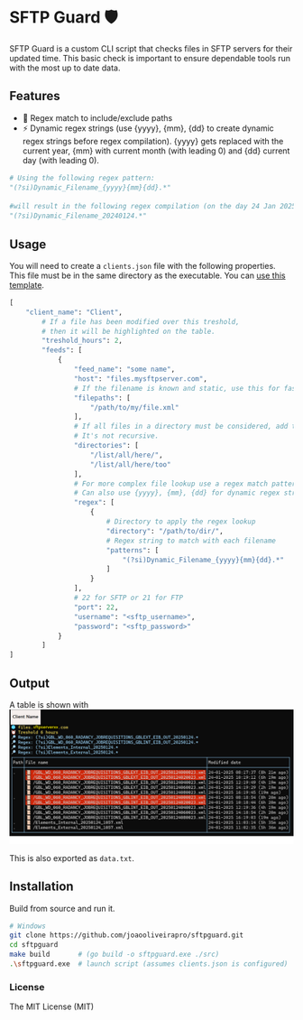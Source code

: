 # SFTP Guard 🛡
SFTP Guard is a custom CLI script that checks files in SFTP servers for their updated time. This basic check is important to ensure dependable tools run with the most up to date data.

## Features
- 🔎 Regex match to include/exclude paths
- ⚡ Dynamic regex strings (use {yyyy}, {mm}, {dd} to create dynamic regex strings before regex compilation). {yyyy} gets replaced with the current year, {mm} with current month (with leading 0) and {dd} current day (with leading 0).
```py
# Using the following regex pattern:
"(?si)Dynamic_Filename_{yyyy}{mm}{dd}.*"

#will result in the following regex compilation (on the day 24 Jan 2025)
"(?si)Dynamic_Filename_20240124.*" 
```


## Usage
You will need to create a `clients.json` file with the following properties. This file must be in the same directory as the executable. You can [use this template](https://github.com/joaooliveirapro/sftpguard/blob/main/src/clients.template.json).
```py
[
    "client_name": "Client",
        # If a file has been modified over this treshold, 
        # then it will be highlighted on the table.
        "treshold_hours": 2,  
        "feeds": [
            {
                "feed_name": "some name",
                "host": "files.mysftpserver.com",
                # If the filename is known and static, use this for faster results.
                "filepaths": [
                    "/path/to/my/file.xml"
                ], 
                # If all files in a directory must be considered, add the directory path here. 
                # It's not recursive.
                "directories": [
                    "/list/all/here/",
                    "/list/all/here/too"
                ],
                # For more complex file lookup use a regex match pattern. 
                # Can also use {yyyy}, {mm}, {dd} for dynamic regex string compilation.
                "regex": [
                    {
                        # Directory to apply the regex lookup
                        "directory": "/path/to/dir/",
                        # Regex string to match with each filename
                        "patterns": [
                            "(?si)Dynamic_Filename_{yyyy}{mm}{dd}.*"
                        ]
                    }
                ],
                # 22 for SFTP or 21 for FTP
                "port": 22, 
                "username": "<sftp_username>",
                "password": "<sftp_password>"
            }
        ]
]

```

## Output
A table is shown with 
![example output](https://github.com/joaooliveirapro/sftpguard/blob/main/assets/example1.png)

This is also exported as `data.txt`.


## Installation
Build from source and run it. 
```sh
# Windows
git clone https://github.com/joaooliveirapro/sftpguard.git
cd sftpguard
make build       # (go build -o sftpguard.exe ./src)
.\sftpguard.exe  # launch script (assumes clients.json is configured)
```


### License
The MIT License (MIT)